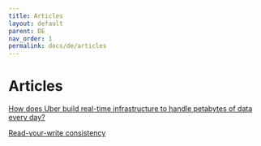 ```yaml
---
title: Articles
layout: default
parent: DE
nav_order: 1
permalink: docs/de/articles
---
```


# Articles


[How does Uber build real-time infrastructure to handle petabytes of data every day?](https://blog.det.life/how-does-uber-build-real-time-infrastructure-to-handle-petabytes-of-data-every-day-ddf5fe9b5d2c)

[Read-your-write consistency](https://arpitbhayani.me/blogs/read-your-write-consistency)